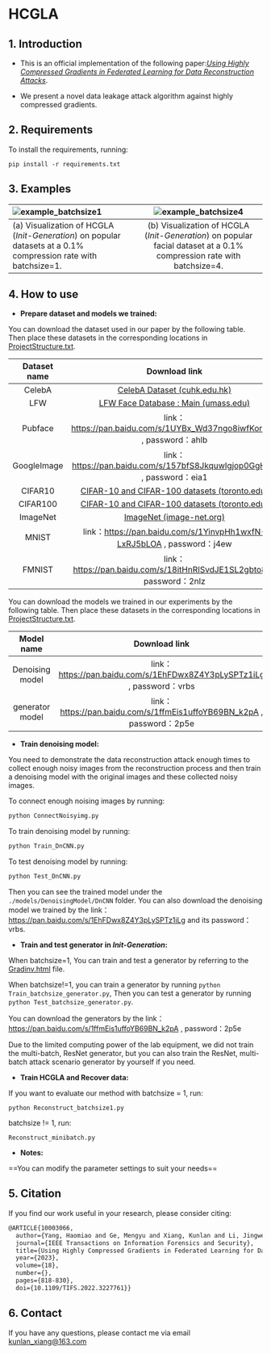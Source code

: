 # HCGLA

## 1. Introduction

- This is an official implementation of the following paper:*[Using Highly Compressed Gradients in Federated Learning for Data Reconstruction Attacks](https://ieeexplore.ieee.org/document/10003066)*.

- We present a novel data leakage attack algorithm against highly compressed gradients.
## 2. Requirements

To install the requirements, running:

```
pip install -r requirements.txt
```

## 3. Examples

| ![example_batchsize1](readmeimg/example_batchsize1.png)      |   ![example_batchsize4](readmeimg/example_batchsize4.png)    |
| :----------------------------------------------------------- | :----------------------------------------------------------: |
| (a) Visualization of HCGLA (*Init-Generation*) on  popular datasets at a 0.1% compression rate with batchsize=1. | (b) Visualization of HCGLA (*Init-Generation*) on  popular facial dataset at a 0.1% compression rate with batchsize=4. |

## 4. How to use
- **Prepare dataset and models we trained:**

You can download the dataset used in our paper by the following table. Then place these datasets in the corresponding locations in  [ProjectStructure.txt](ProjectStructure.txt).

| Dataset name |                        Download link                         |
| :----------: | :----------------------------------------------------------: |
|    CelebA    | [CelebA Dataset (cuhk.edu.hk)](http://mmlab.ie.cuhk.edu.hk/projects/CelebA.html) |
|     LFW      | [LFW Face Database : Main (umass.edu)](http://vis-www.cs.umass.edu/lfw/) |
|   Pubface    | link：https://pan.baidu.com/s/1UYBx_Wd37ngo8iwfKoranQ , password：ahlb |
| GoogleImage  | link：https://pan.baidu.com/s/157bfS8JkquwIgjop0GgHEQ , password：eia1 |
|   CIFAR10    | [CIFAR-10 and CIFAR-100 datasets (toronto.edu)](http://www.cs.toronto.edu/~kriz/cifar.html) |
|   CIFAR100   | [CIFAR-10 and CIFAR-100 datasets (toronto.edu)](http://www.cs.toronto.edu/~kriz/cifar.html) |
|   ImageNet   |      [ImageNet (image-net.org)](https://image-net.org/)      |
|    MNIST     | link：https://pan.baidu.com/s/1YinvpHh1wxfN-LxRJ5bLOA , password：j4ew |
|    FMNIST    | link：https://pan.baidu.com/s/18itHnRISvdJE1SL2gbto8g , password：2nlz |

You can download the models we trained in our experiments by the following table. Then place these datasets in the corresponding locations in  [ProjectStructure.txt](ProjectStructure.txt).

|   Model name    |                        Download link                         |
| :-------------: | :----------------------------------------------------------: |
| Denoising model | link：https://pan.baidu.com/s/1EhFDwx8Z4Y3pLySPTz1iLg , password：vrbs |
| generator model | link：https://pan.baidu.com/s/1ffmEis1uffoYB69BN_k2pA , password：2p5e |

- **Train denoising model:**

You need to demonstrate the data reconstruction attack enough times to collect enough noisy images from the reconstruction process and then train a denoising model with the original images and these collected noisy images.

To connect enough noising images by running:

```cmd
python ConnectNoisyimg.py
```

To train denoising model by running:

```cmd
python Train_DnCNN.py
```

To test denoising model by running:

```cmd
python Test_DnCNN.py
```

Then you can see the trained model under the `./models/DenoisingModel/DnCNN` folder.  You can also download the denoising model we trained by the link：https://pan.baidu.com/s/1EhFDwx8Z4Y3pLySPTz1iLg and its password：vrbs.

- **Train and test generator in *Init-Generation*:**

When batchsize=1, You can train and test a generator by referring to the  [Gradinv.html](Gradinv.html)  file.

When batchsize!=1, you can train a generator by running `python Train_batchsize_generator.py`, Then you can test a generator by running `python Test_batchsize_generator.py`.

You can download the generators by the link：https://pan.baidu.com/s/1ffmEis1uffoYB69BN_k2pA , password：2p5e

Due to the limited computing power of the lab equipment, we did not train the multi-batch, ResNet generator, but you can also train the ResNet, multi-batch attack scenario generator by yourself if you need.

- **Train HCGLA and Recover data:**

If you want to evaluate our method with batchsize = 1, run:

```
python Reconstruct_batchsize1.py
```

batchsize != 1, run:

```
Reconstruct_minibatch.py
```

- **Notes:**

==You can modify the parameter settings to suit your needs==

## 5. Citation

If you find our work useful in your research, please consider citing:

```latex
@ARTICLE{10003066,
  author={Yang, Haomiao and Ge, Mengyu and Xiang, Kunlan and Li, Jingwei},
  journal={IEEE Transactions on Information Forensics and Security}, 
  title={Using Highly Compressed Gradients in Federated Learning for Data Reconstruction Attacks}, 
  year={2023},
  volume={18},
  number={},
  pages={818-830},
  doi={10.1109/TIFS.2022.3227761}}
```

## 6. Contact

If you have any questions, please contact me via email kunlan_xiang@163.com
